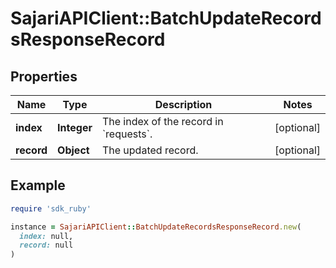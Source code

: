 # SajariAPIClient::BatchUpdateRecordsResponseRecord

## Properties

| Name | Type | Description | Notes |
| ---- | ---- | ----------- | ----- |
| **index** | **Integer** | The index of the record in &#x60;requests&#x60;. | [optional] |
| **record** | **Object** | The updated record. | [optional] |

## Example

```ruby
require 'sdk_ruby'

instance = SajariAPIClient::BatchUpdateRecordsResponseRecord.new(
  index: null,
  record: null
)
```

